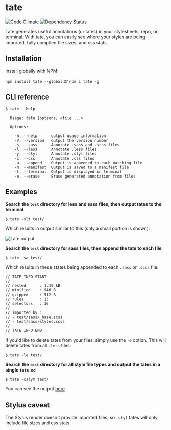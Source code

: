 # tate

[![Code Climate](https://codeclimate.com/github/bjork24/tate/badges/gpa.svg)](https://codeclimate.com/github/bjork24/tate) [![Dependency Status](https://david-dm.org/bjork24/tate.svg)](https://david-dm.org/bjork24/tate)

Tate generates useful annotations (or tates) in your stylesheets, repo, or terminal. With tate, you can easily see where your styles are being imported, fully compiled file sizes, and css stats.

## Installation

Install globally with NPM:

`npm install tate --global`  or  `npm i tate -g`

## CLI reference

```
$ tate --help

  Usage: tate [options] <file ...>

  Options:

    -h, --help      output usage information
    -V, --version   output the version number
    -s, --sass      Annotate .sass and .scss files
    -l, --less      Annotate .less files
    -y, --styl      Annotate .styl files
    -c, --css       Annotate .css files
    -a, --append    Output is appended to each matching file
    -m, --manifest  Output is saved to a manifest file
    -t, --terminal  Output is displayed in terminal
    -e, --erase     Erase generated annotation from files
```

## Examples

**Search the `test` directory for less and sass files, then output tates to the terminal**

`$ tate -slt test/`

Which results in output similar to this (only a small portion is shown):

![Tate output](http://i.imgur.com/xi0bKzH.png)

**Search the `test` directory for sass files, then append the tate to each file**

`$ tate -sa test/`

Which results in these states being appended to each `.sass` or `.scss` file:

```
// TATE INFO START 
//
// nested      : 1.19 kB
// minified    : 946 B
// gzipped     : 512 B
// rules       : 13
// selectors   : 36
//
// imported by :
// - test/sass/_base.scss
// - test/sass/styles.scss
//
// TATE INFO END 
```

If you'd like to delete tates from your files, simply use the `-e` option. This will delete
tates from all `.less` files:

`$ tate -le test/`

**Search the `test` directory for all style file types and output the tates in a single `tate.md`**

`$ tate -cslym test/`

You can see the output [here](tate.md)

## Stylus caveat

The Stylus render doesn't provide imported files, so `.styl` tates will only include file sizes
and css stats.
